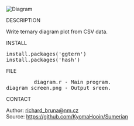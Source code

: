 ![Diagram](https://github.com/KyomaHooin/Sumerian/raw/master/diagram/diagram_screen.png "screenshot")

DESCRIPTION

Write ternary diagram plot from CSV data.

INSTALL
<pre>
install.packages('ggtern')
install.packages('hash')
</pre>
FILE
<pre>
         diagram.r - Main program.
diagram_screen.png - Output sreen.
</pre>

CONTACT

Author: richard_bruna@nm.cz<br>
Source: https://github.com/KyomaHooin/Sumerian

